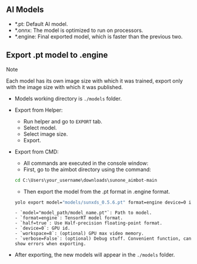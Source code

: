 ## AI Models
- *.pt: Default AI model.
- *.onnx: The model is optimized to run on processors.
- *.engine: Final exported model, which is faster than the previous two.

## Export .pt model to .engine
> [!NOTE]
> Each model has its own image size with which it was trained, export only with the image size with which it was published.

- Models working directory is `./models` folder.

- Export from Helper:
	- Run helper and go to `EXPORT` tab.
	- Select model.
	- Select image size.
	- Export.
- Export from CMD:
	- All commands are executed in the console window:
	- First, go to the aimbot directory using the command:
	```cmd
	cd C:\Users\your_username\downloads\sunone_aimbot-main
	```
	- Then export the model from the .pt format in .engine format.
	```cmd
	yolo export model="models/sunxds_0.5.6.pt" format=engine device=0 imgsz=640 half=True
	```
	  - `model="model_path/model_name.pt"`: Path to model.
	  - `format=engine`: TensorRT model format.
	  - `half=true`: Use Half-precision floating-point format.
	  - `device=0`: GPU id.
	  - `workspace=8`: (optional) GPU max video memory.
	  - `verbose=False`: (optional) Debug stuff. Convenient function, can show errors when exporting.
- After exporting, the new models will appear in the `./models` folder.